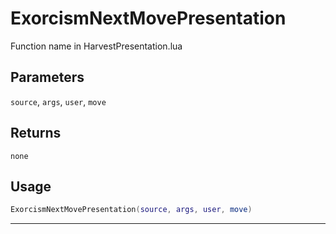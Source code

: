 # ExorcismNextMovePresentation
Function name in HarvestPresentation.lua
## Parameters
`source`, `args`, `user`, `move`
## Returns
`none`
## Usage
```lua
ExorcismNextMovePresentation(source, args, user, move)
```
---
